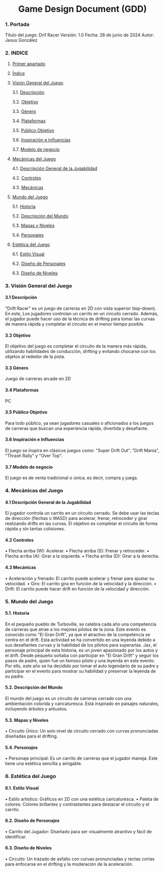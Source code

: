 # <center>Game Design Document (GDD)

<div id='id1' />

### 1. Portada

Título del juego: Drif Racer
Versión: 1.0
Fecha: 28 de junio de 2024
Autor: Jesus González

<div id='id2' />

### 2. INDICE

1. [Primer apartado](#id1)

2. [Índice](#id2)

3. [Visión General del Juego](#id3)

   3.1. [Descripción](#id31)

   3.2. [Objetivo](#id32)

   3.3. [Género](#id33)

   3.4. [Plataformas](#id34)

   3.5. [Público Objetivo](#id35)

   3.6. [Inspiración e Influencias](#id36)

   3.7. [Modelo de negocio](#id37)

4. [Mecánicas del Juego](#id4)

   4.1. [Descripción General de la Jugabilidad](#id41)

   4.2. [Controles](#id42)

   4.3. [Mecánicas](#id43)

5. [Mundo del Juego](#id5)

   5.1. [Historia](#id51)

   5.2. [Descripción del Mundo](#id52)

   5.3. [Mapas y Niveles](#id53)

   5.4. [Personajes](#id54)

6. [Estética del Juego](#id6)

   6.1. [Estilo Visual](#id61)

   6.2. [Diseño de Personajes](#id62)

   6.3. [Diseño de Niveles](#id63)

<div id='id3' />

### 3. Visión General del Juego

<div id='id31' />

#### 3.1 Descripción

"Drift Racer" es un juego de carreras en 2D con vista superior (top-down). En este, Los jugadores controlan un carrito en un circuito cerrado. Además, el jugador puede hacer uso de la técnica de drifting para tomar las curvas de manera rápida y completar el circuito en el menor tiempo posible.

<div id='id32' />

#### 3.2 Objetivo

El objetivo del juego es completar el circuito de la manera más rápida, utilizando habilidades de conducción, drifting y evitando chocarse con los objetos al rededor de la pista.

<div id='id33' />

#### 3.3 Género

Juego de carreras arcade en 2D

<div id='id34' />

#### 3.4 Plataformas

PC

<div id='id35' />

#### 3.5 Público Objetivo

Para todo público, ya sean jugadores casuales o aficionados a los juegos de carreras que buscan una experiencia rápida, divertida y desafiante.

<div id='id36' />

#### 3.6 Inspiración e Influencias

El juego se inspira en clásicos juegos como: "Super Drift Out", "Drift Mania", "Thrash Rally" y "Over Top".

<div id='id37' />

#### 3.7 Modelo de negocio

El juego es de venta tradicional o única, es decir, compra y juega.

<div id='id4' />

### 4. Mecánicas del Juego

<div id='id41' />

#### 4.1 Descripción General de la Jugabilidad

El jugador controla un carrito en un circuito cerrado. Se debe usar las teclas de dirección (flechas o WASD) para acelerar, frenar, retroceder y girar realizando drifts en las curvas. El objetivo es completar el circuito de forma rápida y sin tantas colisiones.

<div id='id42' />

#### 4.2 Controles

• Flecha arriba (W): Acelerar.
• Flecha arriba (S): Frenar y retroceder.
• Flecha arriba (A): Girar a la izquierda.
• Flecha arriba (D): Girar a la derecha.

<div id='id43' />

#### 4.3 Mecánicas

• Aceleración y frenado: El carrito puede acelerar y frenar para ajustar su velocidad.
• Giro: El carrito gira en función de la velocidad y la dirección.
• Drift: El carrito puede hacer drift en función de la velocidad y dirección.

<div id='id5' />

### 5. Mundo del Juego

<div id='id51' />

#### 5.1. Historia

En el pequeño pueblo de Turboville, se celebra cada año una competencia de carreras que atrae a los mejores pilotos de la zona. Este evento es conocido como "El Gran Drift", ya que el atractivo de la competencia se centra en el drift. Esta actividad se ha convertido en una leyenda debido a sus desafiantes curvas y la habilidad de los pilotos para superarlas. Jax, el personaje principal de esta historia, es un joven apasionado por los autos y el drift. Desde pequeño soñaba con participar en "El Gran Drift" y seguir los pasos de padre, quien fue un famoso piloto y una leyenda en este evento. Por ello, este año se ha decidido por tomar el auto legendario de su padre y participar en el evento para mostrar su habilidad y preservar la leyenda de su padre.

<div id='id52' />

#### 5.2. Descripción del Mundo

El mundo del juego es un circuito de carreras cerrado con una ambientación colorida y caricaturesca. Está inspirado en paisajes naturales, incluyendo árboles y arbustos.

<div id='id53' />

#### 5.3. Mapas y Niveles

• Circuito Único: Un solo nivel de circuito cerrado con curvas pronunciadas diseñadas para el drifting.

<div id='id54' />

#### 5.4. Personajes

• Personaje principal: Es un carrito de carreras que el jugador maneja. Este tiene una estética sencilla y amigable.

<div id='id6' />

### 6. Estética del Juego

<div id='id61' />

#### 6.1. Estilo Visual

• Estilo artístico: Gráficos en 2D con una estética caricaturesca.
• Paleta de colores: Colores brillantes y contrastantes para destacar el circuito y el carrito.

<div id='id62' />

#### 6.2. Diseño de Personajes

• Carrito del Jugador: Diseñado para ser visualmente atractivo y fácil de identificar.

<div id='id63' />

#### 6.3. Diseño de Niveles

• Circuito: Un trazado de asfalto con curvas pronunciadas y rectas cortas para enfocarse en el drifting y la moderación de la aceleración.
